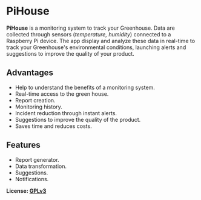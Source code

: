 # PiHouse
**PiHouse** is a monitoring system to track your Greenhouse. Data are collected through sensors (*temperature, humidity*) connected to a Raspberry Pi device. The app display and analyze these data in real-time to track your Greenhouse's environmental conditions, launching alerts and suggestions to improve the quality of your product.

## Advantages
* Help to understand the benefits of a monitoring system.
* Real-time access to the green house.
* Report creation.
* Monitoring history.
* Incident reduction through instant alerts.
* Suggestions to improve the quality of the product.
* Saves time and reduces costs.

## Features
* Report generator.
* Data transformation.
* Suggestions.
* Notifications.

**License: [GPLv3](https://github.com/donatogomez/PiHouse/blob/master/LICENSE)**
